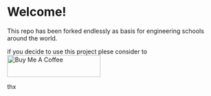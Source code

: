 # Welcome!

This repo has been forked endlessly as basis for engineering schools around the world.

if you decide to use this project plese consider to <a href="https://www.buymeacoffee.com/sloev" target="_blank"><img src="https://cdn.buymeacoffee.com/buttons/default-pink.png" alt="Buy Me A Coffee" height="51px" width="217px"></a>

thx

